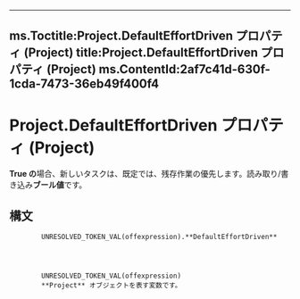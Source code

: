 

---
ms.Toctitle:Project.DefaultEffortDriven プロパティ (Project)
title:Project.DefaultEffortDriven プロパティ (Project)
ms.ContentId:2af7c41d-630f-1cda-7473-36eb49f400f4
---
# Project.DefaultEffortDriven プロパティ (Project)




**True の**場合、新しいタスクは、既定では、残存作業の優先します。読み取り/書き込み**ブール値**です。

## 構文

            UNRESOLVED_TOKEN_VAL(offexpression).**DefaultEffortDriven**




            UNRESOLVED_TOKEN_VAL(offexpression)
            **Project** オブジェクトを表す変数です。




